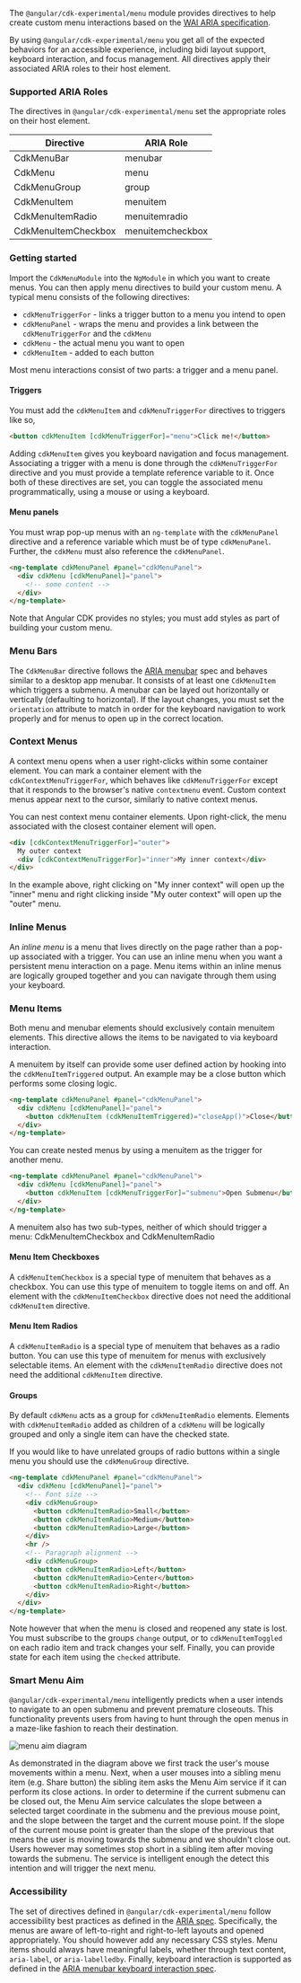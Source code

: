 The `@angular/cdk-experimental/menu` module provides directives to help create custom menu
interactions based on the [WAI ARIA specification][aria].

By using `@angular/cdk-experimental/menu` you get all of the expected behaviors for an accessible
experience, including bidi layout support, keyboard interaction, and focus management. All
directives apply their associated ARIA roles to their host element.

### Supported ARIA Roles

The directives in `@angular/cdk-experimental/menu` set the appropriate roles on their host element.

| Directive           | ARIA Role        |
| ------------------- | ---------------- |
| CdkMenuBar          | menubar          |
| CdkMenu             | menu             |
| CdkMenuGroup        | group            |
| CdkMenuItem         | menuitem         |
| CdkMenuItemRadio    | menuitemradio    |
| CdkMenuItemCheckbox | menuitemcheckbox |

### Getting started

Import the `CdkMenuModule` into the `NgModule` in which you want to create menus. You can then apply
menu directives to build your custom menu. A typical menu consists of the following directives:

- `cdkMenuTriggerFor` - links a trigger button to a menu you intend to open
- `cdkMenuPanel` - wraps the menu and provides a link between the `cdkMenuTriggerFor` and the
  `cdkMenu`
- `cdkMenu` - the actual menu you want to open
- `cdkMenuItem` - added to each button

<!-- TODO basic standalone menu example (like mat-menu has) -->

Most menu interactions consist of two parts: a trigger and a menu panel.

#### Triggers

You must add the `cdkMenuItem` and `cdkMenuTriggerFor` directives to triggers like so,

```html
<button cdkMenuItem [cdkMenuTriggerFor]="menu">Click me!</button>
```

Adding `cdkMenuItem` gives you keyboard navigation and focus management. Associating a trigger with
a menu is done through the `cdkMenuTriggerFor` directive and you must provide a template reference
variable to it. Once both of these directives are set, you can toggle the associated menu
programmatically, using a mouse or using a keyboard.

#### Menu panels

You must wrap pop-up menus with an `ng-template` with the `cdkMenuPanel` directive and a reference
variable which must be of type `cdkMenuPanel`. Further, the `cdkMenu` must also reference the
`cdkMenuPanel`.

```html
<ng-template cdkMenuPanel #panel="cdkMenuPanel">
  <div cdkMenu [cdkMenuPanel]="panel">
    <!-- some content -->
  </div>
</ng-template>
```

Note that Angular CDK provides no styles; you must add styles as part of building your custom menu.

### Menu Bars

The `CdkMenuBar` directive follows the [ARIA menubar][menubar] spec and behaves similar to a desktop
app menubar. It consists of at least one `CdkMenuItem` which triggers a submenu. A menubar can be
layed out horizontally or vertically (defaulting to horizontal). If the layout changes, you must set
the `orientation` attribute to match in order for the keyboard navigation to work properly and for
menus to open up in the correct location.

<!-- TODO basic menubar example (google docs?) -->

### Context Menus

A context menu opens when a user right-clicks within some container element. You can mark a
container element with the `cdkContextMenuTriggerFor`, which behaves like `cdkMenuTriggerFor` except
that it responds to the browser's native `contextmenu` event. Custom context menus appear next to
the cursor, similarly to native context menus.

<!-- TODO basic context menu example -->

You can nest context menu container elements. Upon right-click, the menu associated with the closest
container element will open.

```html
<div [cdkContextMenuTriggerFor]="outer">
  My outer context
  <div [cdkContextMenuTriggerFor]="inner">My inner context</div>
</div>
```

In the example above, right clicking on "My inner context" will open up the "inner" menu and right
clicking inside "My outer context" will open up the "outer" menu.

### Inline Menus

An _inline menu_ is a menu that lives directly on the page rather than a pop-up associated with a
trigger. You can use an inline menu when you want a persistent menu interaction on a page. Menu
items within an inline menus are logically grouped together and you can navigate through them using
your keyboard.

<!-- TODO inline menu example (gmail buttons?) -->

### Menu Items

Both menu and menubar elements should exclusively contain menuitem elements. This directive allows
the items to be navigated to via keyboard interaction.

A menuitem by itself can provide some user defined action by hooking into the `cdkMenuItemTriggered`
output. An example may be a close button which performs some closing logic.

```html
<ng-template cdkMenuPanel #panel="cdkMenuPanel">
  <div cdkMenu [cdkMenuPanel]="panel">
    <button cdkMenuItem (cdkMenuItemTriggered)="closeApp()">Close</button>
  </div>
</ng-template>
```

You can create nested menus by using a menuitem as the trigger for another menu.

```html
<ng-template cdkMenuPanel #panel="cdkMenuPanel">
  <div cdkMenu [cdkMenuPanel]="panel">
    <button cdkMenuItem [cdkMenuTriggerFor]="submenu">Open Submenu</button>
  </div>
</ng-template>
```

A menuitem also has two sub-types, neither of which should trigger a menu: CdkMenuItemCheckbox and
CdkMenuItemRadio

#### Menu Item Checkboxes

A `cdkMenuItemCheckbox` is a special type of menuitem that behaves as a checkbox. You can use this
type of menuitem to toggle items on and off. An element with the `cdkMenuItemCheckbox` directive
does not need the additional `cdkMenuItem` directive.

#### Menu Item Radios

A `cdkMenuItemRadio` is a special type of menuitem that behaves as a radio button. You can use this
type of menuitem for menus with exclusively selectable items. An element with the `cdkMenuItemRadio`
directive does not need the additional `cdkMenuItem` directive.

#### Groups

By default `cdkMenu` acts as a group for `cdkMenuItemRadio` elements. Elements with
`cdkMenuItemRadio` added as children of a `cdkMenu` will be logically grouped and only a single item
can have the checked state.

If you would like to have unrelated groups of radio buttons within a single menu you should use the
`cdkMenuGroup` directive.

```html
<ng-template cdkMenuPanel #panel="cdkMenuPanel">
  <div cdkMenu [cdkMenuPanel]="panel">
    <!-- Font size -->
    <div cdkMenuGroup>
      <button cdkMenuItemRadio>Small</button>
      <button cdkMenuItemRadio>Medium</button>
      <button cdkMenuItemRadio>Large</button>
    </div>
    <hr />
    <!-- Paragraph alignment -->
    <div cdkMenuGroup>
      <button cdkMenuItemRadio>Left</button>
      <button cdkMenuItemRadio>Center</button>
      <button cdkMenuItemRadio>Right</button>
    </div>
  </div>
</ng-template>
```

Note however that when the menu is closed and reopened any state is lost. You must subscribe to the
groups `change` output, or to `cdkMenuItemToggled` on each radio item and track changes your self.
Finally, you can provide state for each item using the `checked` attribute.

<!-- TODO standalone menu example with checkboxes and grouped radios -->

### Smart Menu Aim

`@angular/cdk-experimental/menu` intelligently predicts when a user intends to navigate to an open
submenu and prevent premature closeouts. This functionality prevents users from having to hunt
through the open menus in a maze-like fashion to reach their destination.

![menu aim diagram][diagram]

As demonstrated in the diagram above we first track the user's mouse movements within a menu. Next,
when a user mouses into a sibling menu item (e.g. Share button) the sibling item asks the Menu Aim
service if it can perform its close actions. In order to determine if the current submenu can be
closed out, the Menu Aim service calculates the slope between a selected target coordinate in the
submenu and the previous mouse point, and the slope between the target and the current mouse point.
If the slope of the current mouse point is greater than the slope of the previous that means the
user is moving towards the submenu and we shouldn't close out. Users however may sometimes stop
short in a sibling item after moving towards the submenu. The service is intelligent enough the
detect this intention and will trigger the next menu.

### Accessibility

The set of directives defined in `@angular/cdk-experimental/menu` follow accessibility best
practices as defined in the [ARIA spec][menubar]. Specifically, the menus are aware of left-to-right
and right-to-left layouts and opened appropriately. You should however add any necessary CSS styles.
Menu items should always have meaningful labels, whether through text content, `aria-label`, or
`aria-labelledby`. Finally, keyboard interaction is supported as defined in the [ARIA menubar
keyboard interaction spec][keyboard].

<!-- links -->

[aria]: https://www.w3.org/TR/wai-aria-1.1/ 'ARIA Spec'
[menubar]: https://www.w3.org/TR/wai-aria-practices-1.1/#menu 'ARIA Menubar Pattern'
[keyboard]:
  https://www.w3.org/TR/wai-aria-practices-1.1/#keyboard-interaction-12
  'ARIA Menubar Keyboard Interaction'
[diagram]: menuaim.png 'Menu Aim Diagram'
